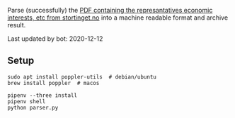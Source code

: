 Parse (successfully) the [PDF containing the represantatives economic interests, etc from stortinget.no](https://www.stortinget.no/no/Stortinget-og-demokratiet/Representantene/Okonomiske-interesser/) into a machine readable format and archive result.

Last updated by bot: 2020-12-12

## Setup
    sudo apt install poppler-utils  # debian/ubuntu
    brew install poppler  # macos

    pipenv --three install
    pipenv shell
    python parser.py
